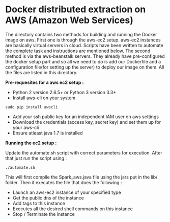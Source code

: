 # Docker distributed extraction on AWS (Amazon Web Services)

The directory contains two methods for building and running the Docker image on aws. First one is through the aws-ec2 setup. aws-ec2 instances are basically virtual servers in cloud. Scripts have been written to automate the complete task and instructions are mentioned below. The second method is via the aws-beanstalk servers. They already have pre-configured the docker setup part and so all we need to do is add our Dockerfile and a configuration file(for setting up the server) to deploy our image on them. All the files are listed in this directory.

**Pre-requesites for a aws ec2 setup :**
 - Python 2 version 2.6.5+ or Python 3 version 3.3+
 - Install aws-cli on your system

`sudo pip install awscli`

 - Add your ssh public key for an independent IAM user on aws settings
 - Download the credentials (access key, secret key) and set them up for your aws-cli
 - Ensure atleast java 1.7 is installed

**Running the ec2 setup :**

Update the automate.sh script with correct parameters for execution. After that just run the script using :

`./automate.sh`

This will first compile the Spark_aws.java file using the jars put in the lib/ folder. Then it executes the file that does the following :
 - Launch an aws-ec2 instance of your specified type
 - Get the public dns of the instance
 - Add tags to this instance
 - Executes all the desired shell commands on this instance
 - Stop / Terminate the instance
